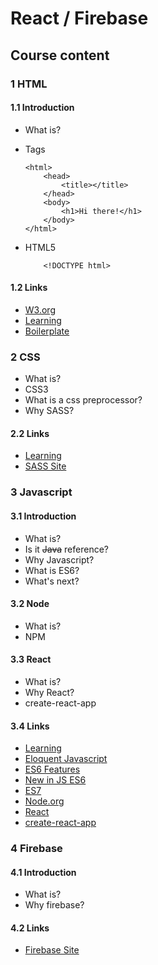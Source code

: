 # React / Firebase
## Course content
### 1 HTML
#### 1.1 Introduction
- What is?
- Tags
	```
    <html>
    	<head>
        	<title></title>
        </head>
        <body>
        	<h1>Hi there!</h1>
        </body>
    </html>
    ```
- HTML5 

	```
    	<!DOCTYPE html>
    ```

#### 1.2 Links
- [W3.org](https://www.w3.org/html/)
- [Learning](https://developer.mozilla.org/en-US/docs/Learn/HTML)
- [Boilerplate](https://html5boilerplate.com/)

### 2 CSS
- What is?
- CSS3
- What is a css preprocessor?
- Why SASS?

#### 2.2 Links
- [Learning](https://developer.mozilla.org/en-US/docs/Learn/CSS)
- [SASS Site](https://sass-lang.com/)


### 3 Javascript
#### 3.1 Introduction
- What is?
- Is it ~~Java~~ reference?
- Why Javascript?
- What is ES6?
- What's next?
#### 3.2 Node
- What is?
- NPM
#### 3.3 React
- What is?
- Why React?
- create-react-app
#### 3.4 Links
- [Learning](https://developer.mozilla.org/en-US/docs/Learn/JavaScript)
- [Eloquent Javascript](http://eloquentjavascript.net/)
- [ES6 Features](http://es6-features.org/#Constants)
- [New in JS ES6](https://developer.mozilla.org/en-US/docs/Web/JavaScript/New_in_JavaScript/ECMAScript_2015_support_in_Mozilla)
- [ES7](https://developer.mozilla.org/en-US/docs/Web/JavaScript/New_in_JavaScript/ECMAScript_Next_support_in_Mozilla)
- [Node.org](https://nodejs.org/en/)
- [React](https://reactjs.org/)
- [create-react-app](https://github.com/facebook/create-react-app)
### 4 Firebase
#### 4.1 Introduction
- What is?
- Why firebase?
#### 4.2 Links
- [Firebase Site](https://firebase.google.com/)